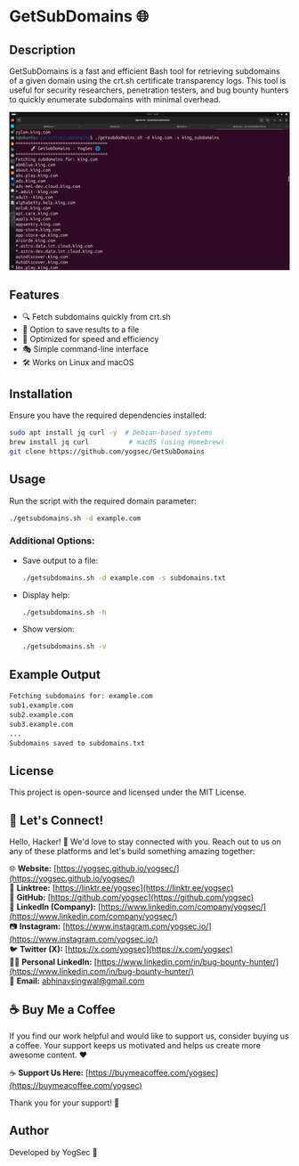 # GetSubDomains 🌐

## Description
GetSubDomains is a fast and efficient Bash tool for retrieving subdomains of a given domain using the crt.sh certificate transparency logs. This tool is useful for security researchers, penetration testers, and bug bounty hunters to quickly enumerate subdomains with minimal overhead.

![image](https://github.com/yogsec/GetSubDomains/blob/main/Screenshot%20from%202025-02-07%2018-29-41.png?raw=true)
## Features
- 🔍 Fetch subdomains quickly from crt.sh
- 📂 Option to save results to a file
- 🚀 Optimized for speed and efficiency
- 🎭 Simple command-line interface
- 🛠️ Works on Linux and macOS

## Installation
Ensure you have the required dependencies installed:
```bash
sudo apt install jq curl -y  # Debian-based systems
brew install jq curl          # macOS (using Homebrew)
git clone https://github.com/yogsec/GetSubDomains
```

## Usage
Run the script with the required domain parameter:
```bash
./getsubdomains.sh -d example.com
```

### Additional Options:
- Save output to a file:
  ```bash
  ./getsubdomains.sh -d example.com -s subdomains.txt
  ```
- Display help:
  ```bash
  ./getsubdomains.sh -h
  ```
- Show version:
  ```bash
  ./getsubdomains.sh -v
  ```

## Example Output
```bash
Fetching subdomains for: example.com
sub1.example.com
sub2.example.com
sub3.example.com
...
Subdomains saved to subdomains.txt
```

## License
This project is open-source and licensed under the MIT License.

## 🌟 Let's Connect!

Hello, Hacker! 👋 We'd love to stay connected with you. Reach out to us on any of these platforms and let's build something amazing together:

🌐 **Website:** [https://yogsec.github.io/yogsec/](https://yogsec.github.io/yogsec/)  
📜 **Linktree:** [https://linktr.ee/yogsec](https://linktr.ee/yogsec)  
🔗 **GitHub:** [https://github.com/yogsec](https://github.com/yogsec)  
💼 **LinkedIn (Company):** [https://www.linkedin.com/company/yogsec/](https://www.linkedin.com/company/yogsec/)  
📷 **Instagram:** [https://www.instagram.com/yogsec.io/](https://www.instagram.com/yogsec.io/)  
🐦 **Twitter (X):** [https://x.com/yogsec](https://x.com/yogsec)  
👨‍💼 **Personal LinkedIn:** [https://www.linkedin.com/in/bug-bounty-hunter/](https://www.linkedin.com/in/bug-bounty-hunter/)  
📧 **Email:** abhinavsingwal@gmail.com


## ☕ Buy Me a Coffee

If you find our work helpful and would like to support us, consider buying us a coffee. Your support keeps us motivated and helps us create more awesome content. ❤️

☕ **Support Us Here:** [https://buymeacoffee.com/yogsec](https://buymeacoffee.com/yogsec)

Thank you for your support! 🚀

## Author
Developed by YogSec 🚀


